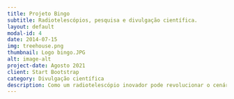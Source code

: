 ```yaml
---
title: Projeto Bingo
subtitle: Radiotelescópios, pesquisa e divulgação científica.
layout: default
modal-id: 4
date: 2014-07-15
img: treehouse.png
thumbnail: Logo bingo.JPG
alt: image-alt
project-date: Agosto 2021
client: Start Bootstrap
category: Divulgação científica
description: Como um radiotelescópio inovador pode revolucionar o cenário científico e educacional brasileiro? No artigo redigido pelos alunos Daniel Mendes, Gabriel Oliveira, João Paulo Bonifácio e Pedro Vilela, é apresentado o Projeto Bingo, radiotelescópio para o estudo de oscilações acústicas de bárions (BAO), e sua complementação educacional Divulga Bingo, grupo de divulgação científica que pretende estreitar os laços entre ciência de ponta e o dia-a-dia do público geral. Confira no artigo anexado!
---
```

